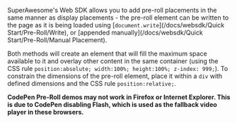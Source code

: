 SuperAwesome's Web SDK allows you to add pre-roll placements in the same manner as display placements - the pre-roll element can be written to the page as it is being loaded using [```document.write```](/docs/websdk/Quick Start/Pre-Roll/Write), or [appended manually](/docs/websdk/Quick Start/Pre-Roll/Manual Placement).

Both methods will create an element that will fill the maximum space available to it and overlay other content in the same container (using the CSS rule ```position:absolute; width:100%; height:100%; z-index: 999;```). To constrain the dimensions of the pre-roll element, place it within a ```div``` with defined dimensions and the CSS rule ```position:relative;```.

__CodePen Pre-Roll demos may not work in Firefox or Internet Explorer. This is due to CodePen disabling Flash, which is used as the fallback video player in these browsers.__